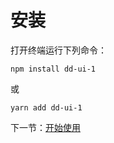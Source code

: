 
# 安装

打开终端运行下列命令：

```
npm install dd-ui-1
```

或

```
yarn add dd-ui-1
```

下一节：[开始使用](#/doc/get-started)